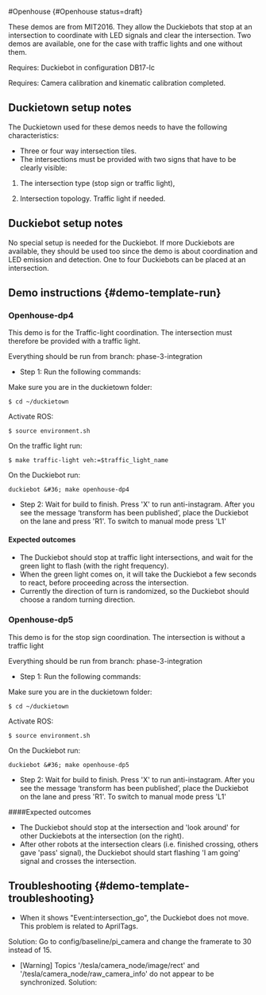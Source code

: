 #Openhouse {#Openhouse status=draft}  

These demos are from MIT2016. They allow the Duckiebots that stop at an intersection to coordinate with LED signals and clear the intersection. Two demos are available, one for the case with traffic lights and one without them.


<div class='requirements' markdown="1">

Requires: Duckiebot in configuration DB17-lc

Requires: Camera calibration and kinematic calibration completed.

</div>


## Duckietown setup notes

The Duckietown used for these demos needs to have the following characteristics:

* Three or four way intersection tiles.
* The intersections must be provided with two signs that have to be clearly visible:

1) The intersection type (stop sign or traffic light),

2) Intersection topology. Traffic light if needed.


## Duckiebot setup notes

No special setup is needed for the Duckiebot. If more Duckiebots are available, they should be used too since the demo is about coordination and LED emission and detection. One to four Duckiebots can be placed at an intersection.


## Demo instructions {#demo-template-run}

### Openhouse-dp4

This demo is for the Traffic-light coordination. The intersection must therefore be provided with a traffic light.


Everything should be run from branch: phase-3-integration

* Step 1: Run the following commands:

Make sure you are in the duckietown folder:

    $ cd ~/duckietown


Activate ROS:

    $ source environment.sh

On the traffic light run:

    $ make traffic-light veh:=$traffic_light_name

On the Duckiebot run:

    duckiebot &#36; make openhouse-dp4





* Step 2: Wait for build to finish. Press 'X' to run anti-instagram. After you see the message ‘transform
has been published’, place the Duckiebot on the lane and press 'R1'. To switch to manual mode press 'L1'



#### Expected outcomes
* The Duckiebot should stop at traffic light intersections, and wait for the green light to flash (with the right frequency).
* When the green light comes on, it will take the Duckiebot a few seconds to react, before proceeding across the intersection.
* Currently the direction of turn is randomized, so the Duckiebot should choose a random turning direction.

### Openhouse-dp5

This demo is for the stop sign coordination. The intersection is without a traffic light


Everything should be run from branch: phase-3-integration

* Step 1: Run the following commands:

Make sure you are in the duckietown folder:

    $ cd ~/duckietown


Activate ROS:

    $ source environment.sh


On the Duckiebot run:

    duckiebot &#36; make openhouse-dp5





* Step 2: Wait for build to finish. Press 'X' to run anti-instagram. After you see the message ‘transform
has been published’, place the Duckiebot on the lane and press 'R1'. To switch to manual mode press 'L1'


####Expected outcomes
* The Duckiebot should stop at the intersection and 'look around' for other Duckiebots at the intersection (on the right).
* After other robots at the intersection clears (i.e. finished crossing, others gave 'pass' signal), the Duckiebot should start flashing 'I am going' signal and crosses the intersection.


## Troubleshooting {#demo-template-troubleshooting}

* When it shows "Event:intersection_go", the Duckiebot does not move. This problem is related to AprilTags.

Solution: Go to config/baseline/pi_camera and change the framerate to 30 instead of 15.

* [Warning] Topics '/tesla/camera_node/image/rect' and '/tesla/camera_node/raw_camera_info' do not appear to be synchronized.
Solution:

